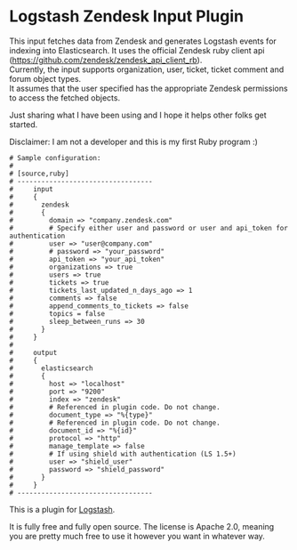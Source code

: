 # Logstash Zendesk Input Plugin

This input fetches data from Zendesk and generates Logstash events for indexing into Elasticsearch.
It uses the official Zendesk ruby client api (https://github.com/zendesk/zendesk_api_client_rb).  
Currently, the input supports organization, user, ticket, ticket comment and forum object types.  
It assumes that the user specified has the appropriate Zendesk permissions to access the fetched objects.

Just sharing what I have been using and I hope it helps other folks get started.

Disclaimer:  I am not a developer and this is my first Ruby program :)

```
# Sample configuration:
#
# [source,ruby]
# ----------------------------------
#     input 
#     { 
#       zendesk
#       {
#         domain => "company.zendesk.com"
#         # Specify either user and password or user and api_token for authentication
#         user => "user@company.com"
#         # password => "your_password"
#         api_token => "your_api_token"
#         organizations => true
#         users => true
#         tickets => true
#         tickets_last_updated_n_days_ago => 1
#         comments => false
#         append_comments_to_tickets => false
#		  topics = false
#         sleep_between_runs => 30
#       }
#     }
#
#     output 
#     {
#       elasticsearch
#       {
#         host => "localhost"
#         port => "9200"
#         index => "zendesk"
#         # Referenced in plugin code. Do not change.
#         document_type => "%{type}"
#         # Referenced in plugin code. Do not change.
#         document_id => "%{id}"
#         protocol => "http"
#         manage_template => false
#         # If using shield with authentication (LS 1.5+)
#         user => "shield_user"
#         password => "shield_password"
#       }
#     }
# ----------------------------------
```

This is a plugin for [Logstash](https://github.com/elastic/logstash).

It is fully free and fully open source. The license is Apache 2.0, meaning you are pretty much free to use it however you want in whatever way.


